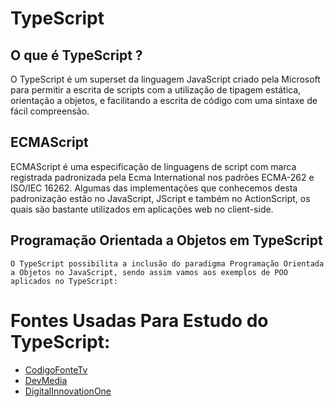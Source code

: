 # TypeScript

## O que é TypeScript ?

O TypeScript é um superset da linguagem JavaScript criado pela Microsoft para permitir a escrita de scripts com a utilização de tipagem estática, orientação a objetos, e facilitando a escrita de código com uma sintaxe de fácil compreensão.
 
## ECMAScript 

ECMAScript é uma especificação de linguagens de script com marca registrada padronizada pela Ecma International nos padrões ECMA-262 e ISO/IEC 16262. Algumas das implementações que conhecemos desta padronização estão no JavaScript, JScript e também no ActionScript, os quais são bastante utilizados em aplicações web no client-side.

## Programação Orientada a Objetos em TypeScript

    O TypeScript possibilita a inclusão do paradigma Programação Orientada a Objetos no JavaScript, sendo assim vamos aos exemplos de POO aplicados no TypeScript:


# Fontes Usadas Para Estudo do TypeScript:

   * [CodigoFonteTv](https://www.youtube.com/watch?v=gmupEp468lY)
   * [DevMedia](https://www.devmedia.com.br/introducao-ao-typescript/36729#TypeScript)
   * [DigitalInnovationOne](https://web.digitalinnovation.one/course/introducao-ao-typescript-explorando-classes-tipos-e-interfaces/learning/3fef7cb5-3637-4a05-8af3-e6e327971980?back=/track/capgemini-fullstack-java-and-angular)
